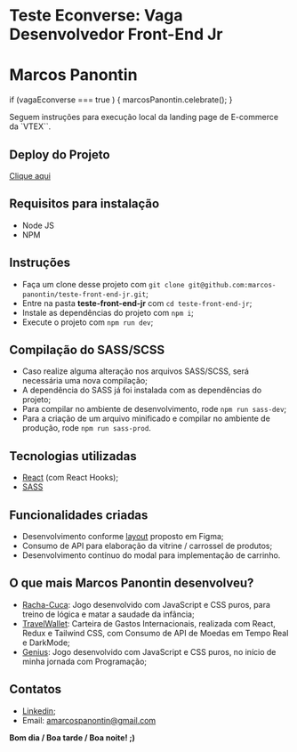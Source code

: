 # Teste Econverse: Vaga Desenvolvedor Front-End Jr
# Marcos Panontin

if (vagaEconverse === true ) {
  marcosPanontin.celebrate();
}

Seguem instruções para execução local da landing page de E-commerce da `VTEX``.

## Deploy do Projeto

[Clique aqui](https://teste-front-end-jr-ako8.vercel.app/)

## Requisitos para instalação
- Node JS
- NPM

## Instruções
- Faça um clone desse projeto com `git clone git@github.com:marcos-panontin/teste-front-end-jr.git`;
- Entre na pasta **teste-front-end-jr** com `cd teste-front-end-jr`;
- Instale as dependências do projeto com `npm i`;
- Execute o projeto com `npm run dev`;

## Compilação do SASS/SCSS
- Caso realize alguma alteração nos arquivos SASS/SCSS, será necessária uma nova compilação;
- A dependência do SASS já foi instalada com as dependências do projeto;
- Para compilar no ambiente de desenvolvimento, rode `npm run sass-dev`;
- Para a criação de um arquivo minificado e compilar no ambiente de produção, rode `npm run sass-prod`.

## Tecnologias utilizadas
- [React](https://react.dev/) (com React Hooks);
- [SASS](https://sass-lang.com/)

## Funcionalidades criadas
- Desenvolvimento conforme [layout](https://www.figma.com/file/rWnzPeoxgynuNPsJjV0VmV/Teste-Front-End-Jr?node-id=0%3A1) proposto em Figma;
- Consumo de API para elaboração da vitrine / carrossel de produtos;
- Desenvolvimento contínuo do modal para implementação de carrinho.

## O que mais Marcos Panontin desenvolveu?
- [Racha-Cuca](https://marcos-panontin.github.io/racha-cuca-game/): Jogo desenvolvido com JavaScript e CSS puros, para treino de lógica e matar a saudade da infância;
- [TravelWallet](https://travelwallet.vercel.app/): Carteira de Gastos Internacionais, realizada com React, Redux e Tailwind CSS, com Consumo de API de Moedas em Tempo Real e DarkMode;
- [Genius](https://marcos-panontin.github.io/genius-game/): Jogo desenvolvido com JavaScript e CSS puros, no início de minha jornada com Programação;

## Contatos
- [Linkedin](https://www.linkedin.com/in/marcos-panontin/);
- Email: amarcospanontin@gmail.com

**Bom dia / Boa tarde / Boa noite! ;)**
